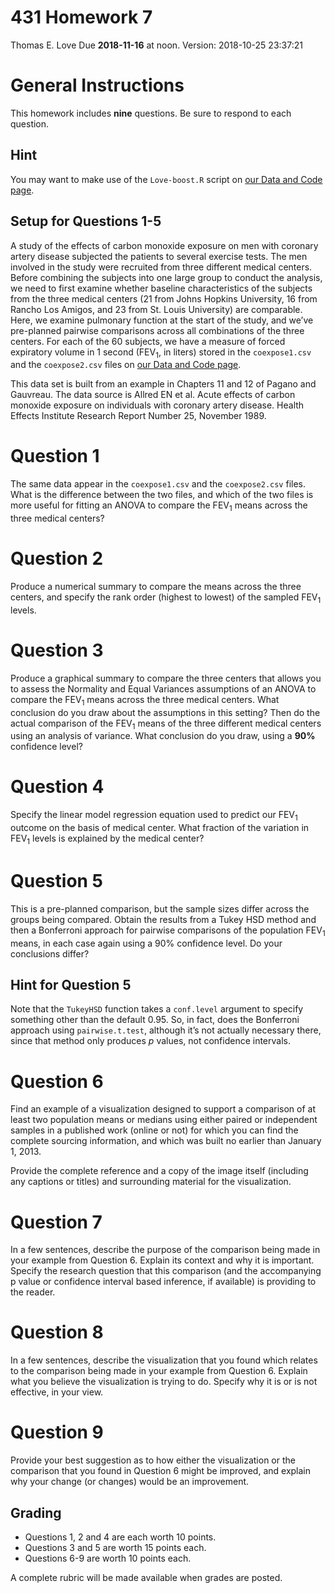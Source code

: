 431 Homework 7
================
Thomas E. Love
Due **2018-11-16** at noon. Version: 2018-10-25 23:37:21

# General Instructions

This homework includes **nine** questions. Be sure to respond to each
question.

## Hint

You may want to make use of the `Love-boost.R` script on [our Data and
Code page](https://github.com/THOMASELOVE/431-2018-data).

## Setup for Questions 1-5

A study of the effects of carbon monoxide exposure on men with coronary
artery disease subjected the patients to several exercise tests. The men
involved in the study were recruited from three different medical
centers. Before combining the subjects into one large group to conduct
the analysis, we need to first examine whether baseline characteristics
of the subjects from the three medical centers (21 from Johns Hopkins
University, 16 from Rancho Los Amigos, and 23 from St. Louis University)
are comparable. Here, we examine pulmonary function at the start of the
study, and we’ve pre-planned pairwise comparisons across all
combinations of the three centers. For each of the 60 subjects, we have
a measure of forced expiratory volume in 1 second (FEV<sub>1</sub>, in
liters) stored in the `coexpose1.csv` and the `coexpose2.csv` files on
[our Data and Code page](https://github.com/THOMASELOVE/431-2018-data).

This data set is built from an example in Chapters 11 and 12 of Pagano
and Gauvreau. The data source is Allred EN et al. Acute effects of
carbon monoxide exposure on individuals with coronary artery disease.
Health Effects Institute Research Report Number 25, November 1989.

# Question 1

The same data appear in the `coexpose1.csv` and the `coexpose2.csv`
files. What is the difference between the two files, and which of the
two files is more useful for fitting an ANOVA to compare the
FEV<sub>1</sub> means across the three medical centers?

# Question 2

Produce a numerical summary to compare the means across the three
centers, and specify the rank order (highest to lowest) of the sampled
FEV<sub>1</sub> levels.

# Question 3

Produce a graphical summary to compare the three centers that allows you
to assess the Normality and Equal Variances assumptions of an ANOVA to
compare the FEV<sub>1</sub> means across the three medical centers. What
conclusion do you draw about the assumptions in this setting? Then do
the actual comparison of the FEV<sub>1</sub> means of the three
different medical centers using an analysis of variance. What conclusion
do you draw, using a **90%** confidence level?

# Question 4

Specify the linear model regression equation used to predict our
FEV<sub>1</sub> outcome on the basis of medical center. What fraction of
the variation in FEV<sub>1</sub> levels is explained by the medical
center?

# Question 5

This is a pre-planned comparison, but the sample sizes differ across the
groups being compared. Obtain the results from a Tukey HSD method and
then a Bonferroni approach for pairwise comparisons of the population
FEV<sub>1</sub> means, in each case again using a 90% confidence level.
Do your conclusions differ?

## Hint for Question 5

Note that the `TukeyHSD` function takes a `conf.level` argument to
specify something other than the default 0.95. So, in fact, does the
Bonferroni approach using `pairwise.t.test`, although it’s not actually
necessary there, since that method only produces *p* values, not
confidence intervals.

# Question 6

Find an example of a visualization designed to support a comparison of
at least two population means or medians using either paired or
independent samples in a published work (online or not) for which you
can find the complete sourcing information, and which was built no
earlier than January 1, 2013.

Provide the complete reference and a copy of the image itself (including
any captions or titles) and surrounding material for the visualization.

# Question 7

In a few sentences, describe the purpose of the comparison being made in
your example from Question 6. Explain its context and why it is
important. Specify the research question that this comparison (and the
accompanying p value or confidence interval based inference, if
available) is providing to the reader.

# Question 8

In a few sentences, describe the visualization that you found which
relates to the comparison being made in your example from Question 6.
Explain what you believe the visualization is trying to do. Specify why
it is or is not effective, in your view.

# Question 9

Provide your best suggestion as to how either the visualization or the
comparison that you found in Question 6 might be improved, and explain
why your change (or changes) would be an improvement.

## Grading

  - Questions 1, 2 and 4 are each worth 10 points.
  - Questions 3 and 5 are worth 15 points each.
  - Questions 6-9 are worth 10 points each.

A complete rubric will be made available when grades are posted.
